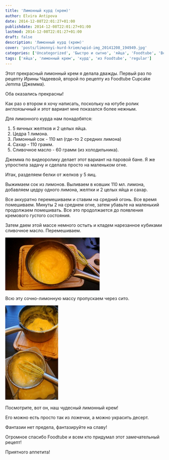 ```yaml
---
title: 'Лимонный курд (крем)'
author: Elvira Antipova
date: 2014-12-08T22:01:27+01:00
publishdate: 2014-12-08T22:01:27+01:00
lastmod: 2014-12-08T22:01:27+01:00
draft: false
description: 'Лимонный курд (крем)'
cover: 'posts/limonnyi-kurd-kriem/wpid-img_20141208_194949.jpg'
categories: ['Uncategorized', 'Быстро и сытно', 'яйца', 'Foodtube', 'Все очень лимонно!', 'Basic posts']
tags: ['яйца', 'лимонный крем', 'курд', 'из Foodtube', 'regular']
---
```



Этот прекрасный лимонный крем я делала дважды. Первый раз по рецепту Ирины Чадеевой, второй по рецепту из Foodtube Cupcake Jemma (Джемма).
 
Оба оказались прекрасны!
 
Как раз о втором я хочу написать, поскольку на ютубе ролик англоязычный и этот вариант мне показался более нежным.
 
Для лимонного курда нам понадобятся:
 
1. 5 яичных желтков и 2 целых яйца.
1. Цедра 1 лимона.
1. Лимонный сок - 110 мл (где-то 2 средних лимона)
1. Сахар - 110 грамм.
1. Сливочное масло - 60 грамм (из холодильника).

 
Джемма по видеоролику делает этот вариант на паровой бане. Я же упростила задачу и сделала просто на маленьком огне.
 
Итак, разделяем белки от желков у 5 яиц.
 
Выжимаем сок из лимонов. Выливаем в ковшик 110 мл. лимона, добавляем цедру одного лимона, желтки и 2 целых яйца и сахар.
 
Все аккуратно перемешиваем и ставим на средний огонь. Все время помешиваем. Минуты 2 на среднем огне, затем убавьте на маленький продолжаем помешивать. Все это продолжается до появления кремового густого состояния.
 
Затем даем этой массе немного остыть и кладем нарезанное кубиками сливочное масло. Перемешиваем.
 
[![wpid-img_20141208_195143.jpg](wpid-img_20141208_195143-300x168.jpg)](wpid-img_20141208_195143.jpg)
 
Всю эту сочно-лимонную массу пропускаем через сито.
 
[![wpid-img_20141208_195027.jpg](wpid-img_20141208_195027-168x300.jpg)](wpid-img_20141208_195027.jpg)
 
Посмотрите, вот он, наш чудесный лимонный крем!
 
Его можно есть просто так из ложечки, а можно украсить десерт.
 
Фантазии нет предела, фантазируйте на славу!
 
Огромное спасибо Foodtube и всем кто придумал этот замечательный рецепт!
 
Приятного аппетита!
 
